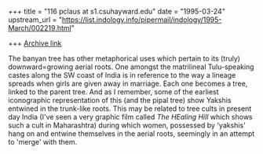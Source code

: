 +++
title = "116 pclaus at s1.csuhayward.edu"
date = "1995-03-24"
upstream_url = "https://list.indology.info/pipermail/indology/1995-March/002219.html"

+++
[Archive link](https://list.indology.info/pipermail/indology/1995-March/002219.html)

The banyan tree has other metaphorical uses which pertain to its (truly)
downward=growing aerial roots. One amongst the matrilineal Tulu-speaking
castes along the SW coast of India is in reference to the way a lineage
spreads when girls are given away in marriage. Each one becomes a tree,
linked to the parent tree.  And as I remember, some of the earliest 
iconographic representation of this (and the pipal tree) show Yakshis
entwined in the trunk-like roots.  This may be related to tree cults in
present day India (I've seen a very graphic film called _The HEaling Hill_
which shows such a cult in Maharashtra) during which women, possessed
by 'yakshis' hang on and entwine themselves in the aerial roots, seemingly
in an attempt to 'merge' with them.





